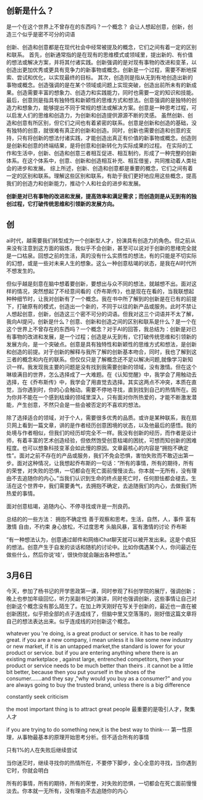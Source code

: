 ## 创新是什么？
是一个在这个世界上不曾存在的东西吗？一个概念？
会让人想起创意，创新，创造三个似乎是密不可分的词语


创新、创造和创意都是在现代社会中经常被提及的概念，它们之间有着一定的区别和联系。
首先，创新通常指的是在现有的思维模式或领域里，提出新的、有价值的想法或解决方案，并将其付诸实践。创新强调的是对现有事物的改进和变革，以创造出更加优秀或更具有竞争力的新事物或概念。创新是一个过程，需要不断地探索、尝试和优化，以实现最终的目标。
其次，创造则是指从无到有地创造出新的事物或概念。创造强调的是在某个领域或问题上实现突破，创造出前所未有的新成果。创造需要丰富的想象力、创造力和实践能力，同时也需要一定的知识和技能。
最后，创意则是指具有独特性和新颖性的思维方式和想法。创意强调的是独特的创造力和想象力，能够提出不同于常规的想法或解决方案。创意是一种思考过程，可以启发人们的思维和创造力，为创新和创造提供源源不断的灵感。
虽然创新、创造和创意有所区别，但它们之间也有着紧密的联系。创意是创新和创造的基础，没有独特的创意，就很难有真正的创新和创造。同时，创新也需要创造和创意的支持，只有将创新的想法付诸实践，才能创造出真正有价值的新事物或概念。创造则是创新和创意的终端结果，是将创意和创新转化为实际成果的过程。
在实际的工作和生活中，创新、创造和创意三者相互促进、相互制约，形成了一种完整的创新体系。在这个体系中，创意、创新和创造相互补充、相互借鉴，共同推动着人类社会的进步和发展。
综上所述，创新、创造和创意都是重要的概念，它们之间有着一定的区别和联系。理解这些区别和联系，有助于我们更好地应用这些概念，提高我们的创造力和创新能力，推动个人和社会的进步和发展。

**创新是对已有事物的改进和发展，提高效率和满足需求；而创造则是从无到有的独创过程，它打破传统思维和引领新的发展方向。**




## 创

ai时代，越需要我们转型成为一个创新型人才，扮演具有创造力的角色。但之前从来没有注意到这方面的锻炼，我似乎不会创新，甚至可以说对于创新的思绪完全就是一口枯泉。回想之前的生活，真的没有什么实质性的想法，有的只能是不切实际的幻想，或是一些对未来人生的想象。这么一种创意枯竭的状态，是我在AI时代所不想发生的。

但似乎越是刻意在脑中想着要创新，要想出与众不同的想法，就越想不出。面对这样的情况，突然想起了不经意间看的《乔布斯传》，也是现在在看的，当我联想起种种细节时，让我对创新有了一个概念。我在书中所了解到的创新是在已有的前提下，打破原有的模式，创造出一个新的，不同于以往的新产品或服务。此时不禁让人想起创意，创新，创造这三个密不可分的词语。但我对这三个词语并不太了解，我向AI提问，创新是什么？创意、创新和创造之间的区别和联系是什么？是一个在这个世界上不曾存在的东西吗？一个概念？对于AI的回答，我总结为：创新是对已有事物的改进和发展，是一个过程；创造是从无到有，它打破传统思维和引领新的发展方向，是一个突破点。创意是具有独特性和新颖性的思维方式和想法，是创新和创造的前提。对于创新的解释与我所了解的创新基本吻合，同时，我也了解到这三者的概念和内在的联系。但仅仅只是了解概念还不足以解决问题,就像学习新知识一样。我发现我主要的问题是没有找到我需要创新的领域，没有激情。但在这个琳琅满目的世界，怎么选择成了一大难题。在《认知觉醒》中，我学会了用触动去选择，在《乔布斯传》中，我学会了用直觉去选择。其实这两点不冲突，本质在直觉，当你遇到时，你的心会触动。需要不停地寻找，直到找到自己的热情所在。因为你并不能在一个感到枯燥的领域里深入，只有面对你所热爱的，才能不断激发潜能，产生创意，不然只会是一些会被否定的不喜欢的想法。

除了选择适合的领域，对于个人，需要很多优秀的品质。或许是某种联系，我在扇贝网上看到一篇文章，讲的是作者经历创意困境的状态，以及他最后的感悟。我的处境与作者相似，但我们的经历却完全不一样。我没有创新的经历，而作者是设计师，有着丰富的艺术创造经验，但依然饱受创意枯竭的困扰，可想而知创新的困难程度。也可以想象科技变革会如此慢的原因。文章最核心的内容是“拥抱不确定性”。面对之前不存在的产品或服务，我们不免会恐惧，害怕失败而不敢迈出第一步。面对这种情况，让我想起乔布斯的一句话：”所有的事情，所有的期待，所有的荣誉，对失败的恐惧，一切都会在死亡面前慢慢淡去。你本就一无所有，没有理由不去追随你的内心。”当我们认识到生命的终点是死亡时，任何胆怯都会褪去。生活在这个世界中，我们需要勇气，去拥抱不确定，去追随我们的内心，去做我们所热爱的事情。

面对创意枯竭，追随内心、不停寻找或许是一剂良药。








总结的的一些方法：
拥抱不确定性
善于观察和思考。生活，自然，人，事件
富有激情
自由，不约束
身心放松，不过度思考
头脑风暴，富有激情的讨论
乔布斯

“有一种想法认为，创意通过邮件和网络iChat聊天就可以被开发出来。这是个疯狂的想法。创意产生于自发的谈话和随机的讨论中。比如你偶遇某个人，你问最近在做些什么，然后你说‘哇’，很快你就会蹦出各种想法。”

## 3月6日
今天，参加了杨书记的开学思政第一课，同时参观了科创学院的展厅，强调创新；晚上也参加年级回忆，听力吴副书记的演讲，同时也强调创新，这些事情让自己对创新这个概念没有那么陌生了。在加上昨天刚好在写关于创新的，最近也一直在被创新困扰，似乎把全部的点子连成线了，但脑中里又空落落的，刚好借这篇文章将自己的想法表达出来。似乎连成线的对创新这个概念。

whatever you 're doing, is a great product or service. it has to be really great. if you are a new company, i mean unless it is like some new industry or new market, if it is an untapped market,the standard is lower for your product or service. but if you are entering anything where there is an existing marketplace , against large, entrenched competitors, then your product or service needs to be much better than theirs . it cannot be a little bit better, because then you put yourself in the shoes of the consumer.......and they say ,"why would you buy as a consumer?" and you are always going to buy the trusted brand, unless there is a big difference


constantly seek criticism

the most important thing is to attract great people
最重要的是吸引人才，聚集人才

if you are trying to do something new,it is the best way to think---
第一性原理，从事物最基本的原理开始思考分析。但不适合所有的事情

只有1%的人在失败后继续尝试

当你迷茫时，继续寻找你的热情所在，不要停下脚步，全心全意的寻找，当你遇到它时，你就会明白

所有的事情，所有的期待，所有的荣誉，对失败的恐惧，一切都会在死亡面前慢慢淡去。你本就一无所有，没有理由不去追随你的内心

